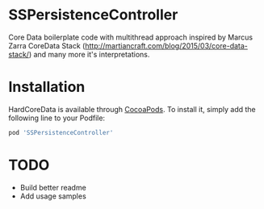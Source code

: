 # SSPersistenceController
Core Data boilerplate code with multithread approach inspired by Marcus Zarra CoreData Stack (http://martiancraft.com/blog/2015/03/core-data-stack/) and many more it's interpretations.

# Installation
HardCoreData is available through [CocoaPods](http://cocoapods.org). To install it, simply add the following line to your Podfile:
```ruby
pod 'SSPersistenceController'
```

# TODO
* Build better readme
* Add usage samples
